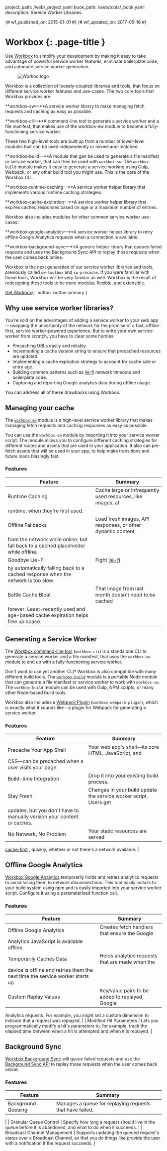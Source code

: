 project_path: /web/_project.yaml
book_path: /web/tools/_book.yaml
description: Service Worker Libraries.

{# wf_published_on: 2015-01-01 #}
{# wf_updated_on: 2017-05-16 #}

# Workbox {: .page-title }

Use [Workbox](https://workboxjs.org/) to simplify your development by making it
easy to take advantage of powerful service worker features, eliminate boilerplate code, and automate service worker generation.

<figure class="attempt-right">
  <img src="/web/tools/workbox/thumb.png" alt="Workbo logo">
</figure>

Workbox is a collection of loosely-coupled libraries and tools, that focus on
different service worker features and use-cases. The two core tools that Workbox provides are:

**workbox-sw&mdash;**A service worker library to make managing fetch requests
and caching as easy as possible.

**workbox-cli&mdash;**A command-line tool to generate a service worker and a
file manifest, that makes use of the workbox-sw module to become a fully-functioning service worker.

These two high-level tools are built up from a number of lower-level modules
that can be used independently or mixed-and-matched:

**workbox-build&mdash;**A module that gan be used to generate a file manifest or
service worker, that can then be used with `workbox-sw`. The `workbox-build`
module makes it easy to generate a service working using Gulp, Webpack, or any
other build tool you might use. This is the core of the Workbox CLI.

**workbox-runtime-caching&mdash;**A service worker helper library that
implements various runtime caching strategies.

**workbox-cache-expiration&mdash;**A service worker helper library that expires
cached responses based on age or a maximum number of entries.

Workbox also includes modules for other common service worker use-cases:

**workbox-google-analytics&mdash;**A service worker helper library to retry
offline Google Analytics requests when a connection is available.

**workbox-background-sync&mdash;**A generic helper library that queues failed
requests and uses the Background Sync API to replay those requests when the user
comes back online.

Workbox is the next generation of our service worker libraries and tools,
previously called `sw-toolbox` and `sw-precache`. If you were familiar with
those tools, Workbox will be very familiar as well. Workbox is the result of
redesigning these tools to be more modular, flexible, and extensible.

[Get Workbox](https://workboxjs.org/){: .button .button-primary }


<div class="clearfix"></div>

## Why use service worker libraries?

You're sold on the advantages of adding a service worker to your web
app—swapping the uncertainty of the network for the promise of a fast, offline-
first, service worker-powered experience. But to write your own service worker
from scratch, you have to clear some hurdles:

* Precaching URLs easily and reliably.
* Incrementing a cache version string to ensure that precached resources are
  updated.
* Implementing a cache expiration strategy to account for cache size or entry
  age.
* Building common patterns such as [lie-fi](http://www.urbandictionary.com/define.php?term=lie-fi)
  network timeouts and boilerplate code.
* Capturing and reporting Google analytics data during offline usage.


You can address all of these drawbacks using Workbox.


## Managing your cache

The [`workbox-sw`](https://github.com/GoogleChrome/workbox/tree/master/packages/workbox-sw)
module is a high-level service worker library that makes managing fetch requests
and caching responses as easy as possible.

You can use the `workbox-sw` module by importing it into your service worker
script. The module allows you to configure different caching strategies for
different routes and assets that are used in your application. It also can
pre-fetch assets that will be used in your app, to help make transitions and
future loads blazingly fast.

### Features

| Feature | Summary |
|---------|---------|
| Runtime Caching | Cache large or infrequently used resources, like images, at
runtime, when they're first used. |
| Offline Fallbacks | Load fresh images, API responses, or other dynamic content
from the network while online, but fall back to a cached placeholder while offline. |
| Goodbye Lie-Fi | Fight [lie-fi](https://www.youtube.com/watch?v=oRcxExzWlc0)
by automatically falling back to a cached response when the network is too slow. |
| Battle Cache Bloat | That image from last month doesn't need to be cached
forever. Least-recently used and age-based cache expiration helps free up space.|

## Generating a Service Worker

The [Workbox command-line tool](https://github.com/GoogleChrome/workbox/tree/master/packages/workbox-cli)
(`workbox-cli`) is a standalone CLI to generate a service worker and a file
manifest, that uses the `workbox-sw` module to end up with a fully-functioning
service worker.

Don't want to use yet another CLI? Workbox is also compatible with many
different build tools. The
[`workbox-build`](https://github.com/GoogleChrome/workbox/tree/master/packages/workbox-build)
module is a portable Node module that can generate a file manifest or service
worker to work with `workbox-sw`. The `workbox-build` module can be used with
Gulp, NPM scripts, or many other Node-based build tools.

Workbox also includes a
[Webpack Plugin](https://github.com/GoogleChrome/workbox/tree/master/packages/workbox-webpack-plugin)
(`workbox-webpack-plugin`), which is exactly what it sounds like - a plugin for
Webpack for generating a service worker.

### Features

| Feature | Summary |
|---------|---------|
| Precache Your App Shell | Your web app's shell—its core HTML, JavaScript, and
CSS—can be precached when a user visits your page. |
| Build-time Integration | Drop it into your existing build process. |
| Stay Fresh | Changes in your build update the service worker script. Users get
updates, but you don't have to manually version your content or caches. |
| No Network, No Problem | Your static resources are served
[cache-first](/web/fundamentals/instant-and-offline/offline-cookbook/#cache-falling-back-to-network)
, quickly, whether or not there's a network available. |


## Offline Google Analytics

[Workbox Google Analytics](https://github.com/GoogleChrome/workbox/tree/master/packages/workbox-google-analytics)
temporarily holds and retries analytics requests to avoid losing them to network
disconnections. This tool easily installs to your build system using npm and is
easily imported into your service worker script. Configure it using a
parameterized function call.

### Features

| Feature | Summary |
|---------|---------|
| Offline Google Analytics | Creates fetch handlers that ensure the Google
Analytics JavaScript is available offline. |
| Temporarily Caches Data | Holds analytics requests that are made when the
device is offline and retries them the next time the service worker starts up. |
| Custom Replay Values | Key/value pairs to be added to replayed Google
Analytics requests. For example, you might set a custom dimension to indicate
that a request was replayed. |
| Modified Hit Parameters | Lets you programmatically modify a hit's parameters
to, for example, track the elapsed time between when a hit is attempted and when
 it is replayed. |

## Background Sync

[Workbox Background Sync](https://github.com/GoogleChrome/workbox/tree/master/packages/workbox-background-sync)
will queue failed requests and use the
[Background Sync API](/web/updates/2015/12/background-sync) to replay those
requests when the user comes back online.

### Features

| Feature | Summary |
|---------|---------|
| Background Queuing | Manages a queue for replaying requests that have failed.
|
| Granular Queue Control | Specify how long a request should live in the queue
before it is abandoned, and what to do when it succeeds. |
| Broadcast Channel Management | Supports updating the queued request's status
over a Broadcast Channel, so that you do things like provide the user with a
notification if the request succeeds. |
